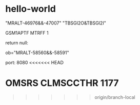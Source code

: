 # hello-world


"MRALT-46976&&-47007"
"TBSGI2O&TBSGI2I"

GSM1APTF         MTRFF                   1 

return null:

ob="MRALT-58560&&-58591"

port: 8080
<<<<<<< HEAD

OMSRS            CLMSCCTHR               1177 
=======
>>>>>>> origin/branch-local
